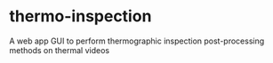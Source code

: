 # thermo-inspection
A web app GUI to perform thermographic inspection post-processing methods on thermal videos

